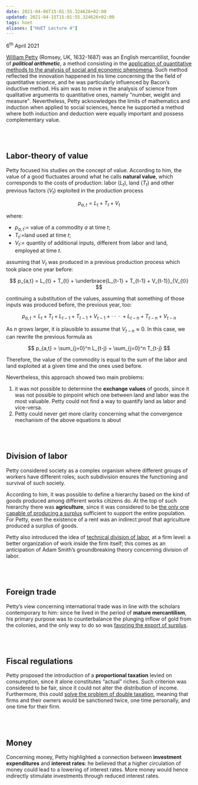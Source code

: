 ```yaml
---
date: 2021-04-06T15:01:55.324626+02:00
updated: 2021-04-15T15:01:55.324626+02:00
tags: hoet
aliases: ["HoET Lecture 4"]
---
```

<p class="date">6<sup>th</sup> April 2021</p>

[William Petty] (Romsey, UK, 1632-1687) was an English mercantilist, founder of ***political arithmetic***, a method consisting in the <u>application of quantitative methods to the analysis of social and economic phenomena</u>. Such method reflected the innovation happened in his time concerning the the field of quantitative science, and he was particularly influenced by Bacon’s inductive method. His aim was to move in the analysis of science from qualitative arguments to quantitative ones, namely <q>number, weight and measure</q>. Nevertheless, Petty acknowledges the limits of mathematics and induction when applied to social sciences, hence he supported a method where both induction and deduction were equally important and possess complementary value. 

<br>
<br>

## Labor-theory of value

Petty focused his studies on the concept of value.
According to him, the value of a good fluctuates around what he calls **natural value**, which corresponds to the costs of production: labor ($L_{t}$), land ($T_{t}$) and other previous factors ($V_{t}$) exploited in the production process

$$
p_{a,t} = L_{t} + T_{t} + V_{t}
$$

where:
- $p_{a,t}$:= value of a commodity $a$ at time $t$;  
- $T_{t}$:=land used at time $t$;  
- $V_{t}$:= quantity of additional inputs, different from labor and land, employed at time $t$.

assuming that $V_{t}$ was produced in a previous production process which took place one year before:

$$
p_{a,t} = L_{t} + T_{t} + \underbrace{L_{t-1} + T_{t-1} + V_{t-1}}_{V_{t}}
$$

continuing a substitution of the values, assuming that something of those inputs was produced before, the previous year, too:

$$
p_{a,t} = L_{t} + T_{t} + L_{t-1} + T_{t-1} + V_{t-1} + \cdot{} \cdot{} \cdot{} + L_{t-n} + T_{t-n} + V_{t-n}
$$

As $n$ grows larger, it is plausible to assume that $V_{t-n} \approx{} 0$. In this case, we can rewrite the previous formula as

$$
p_{a,t} = \sum_{j=0}^n L_{t-j} + \sum_{j=0}^n T_{t-j}
$$

Therefore, the value of the commodity is equal to the sum of the labor and land exploited at a given time and the ones used before.

Nevertheless, this approach showed two main problems:
1. it was not possible to determine the **exchange values** of goods, since it was not possible to pinpoint which one between land and labor was the most valuable. Petty could not find a way to quantify land as labor and vice-versa.
2. Petty could never get more clarity concerning what the convergence mechanism of the above equations is about

<br>
<br>

## Division of labor

Petty considered society as a complex organism where different groups of workers have different roles; such subdivision ensures the functioning and survival of such society.

According to him, it was possible to define a hierarchy based on the kind of goods produced among different works citizens do. At the top of such hierarchy there was **agriculture**, since it was considered to be <u>the only one capable of producing a surplus</u> sufficient to support the entire population.  
For Petty, even the existence of a rent was an indirect proof that agriculture produced a surplus of goods.

Petty also introduced the idea of <u>technical division of labor</u>, at a firm level: a better organization of work inside the firm itself; this comes as an anticipation of Adam Smith’s groundbreaking theory concerning division of labor.

<br>
<br>

## Foreign trade

Petty’s view concerning international trade was in line with the scholars contemporary to him: since he lived in the period of **mature mercantilism**, his primary purpose was to counterbalance the plunging inflow of gold from the colonies, and the only way to do so was <u>favoring the export of surplus</u>.

<br>
<br>

## Fiscal regulations

Petty proposed the introduction of a **proportional taxation** levied on consumption, since it alone constitutes “actual” riches. Such criterion was considered to be fair, since it could not alter the distribution of income. Furthermore, this could <u>solve the problem of double taxation</u>, meaning that firms and their owners would be sanctioned twice, one time personally, and one time for their firm.

<br>
<br>

## Money

Concerning money, Petty highlighted a connection between **investment expenditures** and **interest rates**: he believed that a higher circulation of money could lead to a lowering of interest rates. More money would hence indirectly stimulate investments through reduced interest rates.

[William Petty]: https://en.wikipedia.org/wiki/William_Petty "William Petty on Wikipedia"